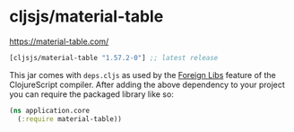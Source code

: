 # cljsjs/material-table

https://material-table.com/


[](dependency)
```clojure
[cljsjs/material-table "1.57.2-0"] ;; latest release
```
[](/dependency)

This jar comes with `deps.cljs` as used by the [Foreign Libs][flibs] feature
of the ClojureScript compiler. After adding the above dependency to your project
you can require the packaged library like so:

```clojure
(ns application.core
  (:require material-table))
```

[flibs]: https://clojurescript.org/reference/packaging-foreign-deps
